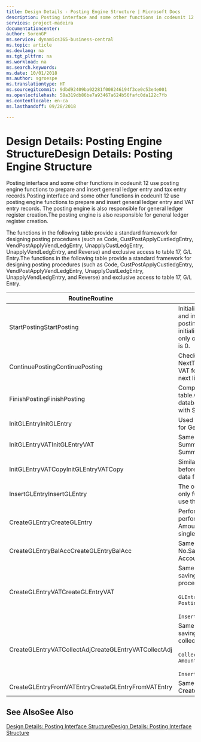 ```yaml
---
title: Design Details - Posting Engine Structure | Microsoft Docs
description: Posting interface and some other functions in codeunit 12 use posting engine functions to prepare and insert general ledger entry and tax entry records. The posting engine is also responsible for general ledger register creation.
services: project-madeira
documentationcenter: 
author: SorenGP
ms.service: dynamics365-business-central
ms.topic: article
ms.devlang: na
ms.tgt_pltfrm: na
ms.workload: na
ms.search.keywords: 
ms.date: 10/01/2018
ms.author: sgroespe
ms.translationtype: HT
ms.sourcegitcommit: 9dbd92409ba02281f008246194f3ce0c53e4e001
ms.openlocfilehash: 58a319db86be7a93467a624b56fafc0da122c7fb
ms.contentlocale: en-ca
ms.lasthandoff: 09/28/2018

---
```

# <a name="design-details-posting-engine-structure"></a><span data-ttu-id="2e2f3-104">Design Details: Posting Engine Structure</span><span class="sxs-lookup"><span data-stu-id="2e2f3-104">Design Details: Posting Engine Structure</span></span>
<span data-ttu-id="2e2f3-105">Posting interface and some other functions in codeunit 12 use posting engine functions to prepare and insert general ledger entry and tax entry records.</span><span class="sxs-lookup"><span data-stu-id="2e2f3-105">Posting interface and some other functions in codeunit 12 use posting engine functions to prepare and insert general ledger entry and VAT entry records.</span></span> <span data-ttu-id="2e2f3-106">The posting engine is also responsible for general ledger register creation.</span><span class="sxs-lookup"><span data-stu-id="2e2f3-106">The posting engine is also responsible for general ledger register creation.</span></span>  
  
 <span data-ttu-id="2e2f3-107">The functions in the following table provide a standard framework for designing posting procedures (such as Code, CustPostApplyCustledgEntry, VendPostApplyVendLedgEntry, UnapplyCustLedgEntry, UnapplyVendLedgEntry, and Reverse) and exclusive access to table 17, G/L Entry.</span><span class="sxs-lookup"><span data-stu-id="2e2f3-107">The functions in the following table provide a standard framework for designing posting procedures (such as Code, CustPostApplyCustledgEntry, VendPostApplyVendLedgEntry, UnapplyCustLedgEntry, UnapplyVendLedgEntry, and Reverse) and exclusive access to table 17, G/L Entry.</span></span>  
  
|<span data-ttu-id="2e2f3-108">Routine</span><span class="sxs-lookup"><span data-stu-id="2e2f3-108">Routine</span></span>|<span data-ttu-id="2e2f3-109">Description</span><span class="sxs-lookup"><span data-stu-id="2e2f3-109">Description</span></span>|  
|-------------|---------------------------------------|  
|<span data-ttu-id="2e2f3-110">StartPosting</span><span class="sxs-lookup"><span data-stu-id="2e2f3-110">StartPosting</span></span>|<span data-ttu-id="2e2f3-111">Initializes posting buffer TempGLEntryBuf, locks G/L Entry and Tax Entry tables, and initializes Accounting Period, G/L Register, and Exchange Rate.</span><span class="sxs-lookup"><span data-stu-id="2e2f3-111">Initializes posting buffer TempGLEntryBuf, locks G/L Entry and VAT Entry tables, and initializes Accounting Period, G/L Register, and Exchange Rate.</span></span> <span data-ttu-id="2e2f3-112">Should be called only once, then NextEntryNo is 0.</span><span class="sxs-lookup"><span data-stu-id="2e2f3-112">Should be called only once, then NextEntryNo is 0.</span></span>|  
|<span data-ttu-id="2e2f3-113">ContinuePosting</span><span class="sxs-lookup"><span data-stu-id="2e2f3-113">ContinuePosting</span></span>|<span data-ttu-id="2e2f3-114">Checks and posts unrealized tax for previous transaction increment NextTransactionNo and prepares post of next line.</span><span class="sxs-lookup"><span data-stu-id="2e2f3-114">Checks and posts unrealized VAT for previous transaction increment NextTransactionNo and prepares post of next line.</span></span>|  
|<span data-ttu-id="2e2f3-115">FinishPosting</span><span class="sxs-lookup"><span data-stu-id="2e2f3-115">FinishPosting</span></span>|<span data-ttu-id="2e2f3-116">Completes posting by inserting G/L entries from temporary buffer into database table.</span><span class="sxs-lookup"><span data-stu-id="2e2f3-116">Completes posting by inserting G/L entries from temporary buffer into database table.</span></span> <span data-ttu-id="2e2f3-117">Always used together with StartPosting.</span><span class="sxs-lookup"><span data-stu-id="2e2f3-117">Always used together with StartPosting.</span></span> <span data-ttu-id="2e2f3-118">Checks for inconsistencies.</span><span class="sxs-lookup"><span data-stu-id="2e2f3-118">Checks for inconsistencies.</span></span>|  
|<span data-ttu-id="2e2f3-119">InitGLEntry</span><span class="sxs-lookup"><span data-stu-id="2e2f3-119">InitGLEntry</span></span>|<span data-ttu-id="2e2f3-120">Used to initialize new G/L entry for Gen. Jnl Line.</span><span class="sxs-lookup"><span data-stu-id="2e2f3-120">Used to initialize new G/L entry for Gen. Jnl Line.</span></span> <span data-ttu-id="2e2f3-121">Returns GLEntry as parameter.</span><span class="sxs-lookup"><span data-stu-id="2e2f3-121">Returns GLEntry as parameter.</span></span>|  
|<span data-ttu-id="2e2f3-122">InitGLEntryVAT</span><span class="sxs-lookup"><span data-stu-id="2e2f3-122">InitGLEntryVAT</span></span>|<span data-ttu-id="2e2f3-123">Same as InitGLEntry, but also assigns Bal. Account No. and SummarizeVAT.</span><span class="sxs-lookup"><span data-stu-id="2e2f3-123">Same as InitGLEntry, but also assigns Bal. Account No. and SummarizeVAT.</span></span>|  
|<span data-ttu-id="2e2f3-124">InitGLEntryVATCopy</span><span class="sxs-lookup"><span data-stu-id="2e2f3-124">InitGLEntryVATCopy</span></span>|<span data-ttu-id="2e2f3-125">Similar to InitGLEntryTax, but also copies posting groups data from Tax Entry before SummarizeTax.</span><span class="sxs-lookup"><span data-stu-id="2e2f3-125">Similar to InitGLEntryVAT, but also copies posting groups data from VAT Entry before SummarizeVAT.</span></span>|  
|<span data-ttu-id="2e2f3-126">InsertGLEntry</span><span class="sxs-lookup"><span data-stu-id="2e2f3-126">InsertGLEntry</span></span>|<span data-ttu-id="2e2f3-127">The only function that inserts G/L entry into global TempGLEntryBuf table.</span><span class="sxs-lookup"><span data-stu-id="2e2f3-127">The only function that inserts G/L entry into global TempGLEntryBuf table.</span></span> <span data-ttu-id="2e2f3-128">Always use this function for insert.</span><span class="sxs-lookup"><span data-stu-id="2e2f3-128">Always use this function for insert.</span></span>|  
|<span data-ttu-id="2e2f3-129">CreateGLEntry</span><span class="sxs-lookup"><span data-stu-id="2e2f3-129">CreateGLEntry</span></span>|<span data-ttu-id="2e2f3-130">Performs an InitGLEntry, assigns Additional Currency Amount, and then performs InsertGLEntry.</span><span class="sxs-lookup"><span data-stu-id="2e2f3-130">Performs an InitGLEntry, assigns Additional Currency Amount, and then performs InsertGLEntry.</span></span> <span data-ttu-id="2e2f3-131">Replaces several lines of code with a single function call.</span><span class="sxs-lookup"><span data-stu-id="2e2f3-131">Replaces several lines of code with a single function call.</span></span>|  
|<span data-ttu-id="2e2f3-132">CreateGLEntryBalAcc</span><span class="sxs-lookup"><span data-stu-id="2e2f3-132">CreateGLEntryBalAcc</span></span>|<span data-ttu-id="2e2f3-133">Same as CreateGLEntry, but also assigns Bal. Account Type and Bal. Account No.</span><span class="sxs-lookup"><span data-stu-id="2e2f3-133">Same as CreateGLEntry, but also assigns Bal. Account Type and Bal. Account No.</span></span>|  
|<span data-ttu-id="2e2f3-134">CreateGLEntryVAT</span><span class="sxs-lookup"><span data-stu-id="2e2f3-134">CreateGLEntryVAT</span></span>|<span data-ttu-id="2e2f3-135">Same as CreateGLEntry, but with additional processing for posting groups and saving to temporary Tax buffer:</span><span class="sxs-lookup"><span data-stu-id="2e2f3-135">Same as CreateGLEntry, but with additional processing for posting groups and saving to temporary VAT buffer:</span></span><br /><br /> `GLEntry.CopyPostingGroupsFromDtldCVBuf(DtldCVLedgEntryBuf,GenJnlLine."Gen. Posting Type");`<br /><br /> `InsertVATEntriesFromTemp(DtldCVLedgEntryBuf,GLEntry);`|  
|<span data-ttu-id="2e2f3-136">CreateGLEntryVATCollectAdj</span><span class="sxs-lookup"><span data-stu-id="2e2f3-136">CreateGLEntryVATCollectAdj</span></span>|<span data-ttu-id="2e2f3-137">Same as CreateGLEntry, but with additional collection of adjustments and saving to temporary Tax buffer:</span><span class="sxs-lookup"><span data-stu-id="2e2f3-137">Same as CreateGLEntry, but with additional collection of adjustments and saving to temporary VAT buffer:</span></span><br /><br /> `CollectAdjustment(AdjAmount,GLEntry.Amount,GLEntry."Additional-Currency Amount",OriginalDateSet);`<br /><br /> `InsertVATEntriesFromTemp(DtldCVLedgEntryBuf,GLEntry);`|  
|<span data-ttu-id="2e2f3-138">CreateGLEntryFromVATEntry</span><span class="sxs-lookup"><span data-stu-id="2e2f3-138">CreateGLEntryFromVATEntry</span></span>|<span data-ttu-id="2e2f3-139">Same as CreateGLEntry, but also copies posting groups from Tax entry.</span><span class="sxs-lookup"><span data-stu-id="2e2f3-139">Same as CreateGLEntry, but also copies posting groups from VAT entry.</span></span>|  
  
## <a name="see-also"></a><span data-ttu-id="2e2f3-140">See Also</span><span class="sxs-lookup"><span data-stu-id="2e2f3-140">See Also</span></span>  
 [<span data-ttu-id="2e2f3-141">Design Details: Posting Interface Structure</span><span class="sxs-lookup"><span data-stu-id="2e2f3-141">Design Details: Posting Interface Structure</span></span>](design-details-posting-interface-structure.md)
